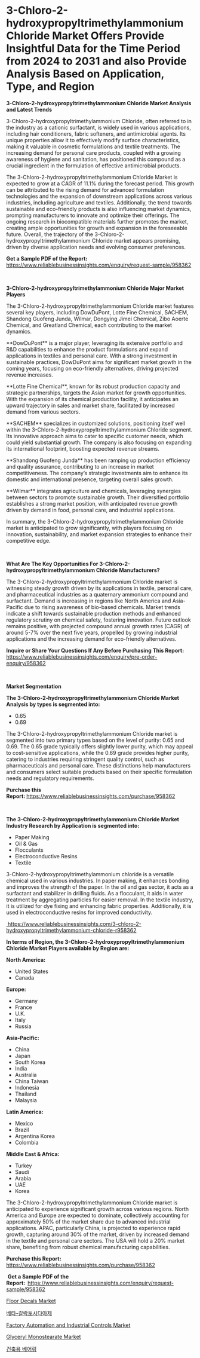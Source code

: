 <p><h1>3-Chloro-2-hydroxypropyltrimethylammonium Chloride Market Offers Provide Insightful Data for the Time Period from 2024 to 2031 and also Provide Analysis Based on Application, Type, and Region</h1></p><p><strong>3-Chloro-2-hydroxypropyltrimethylammonium Chloride Market Analysis and Latest Trends</strong></p>
<p><p>3-Chloro-2-hydroxypropyltrimethylammonium Chloride, often referred to in the industry as a cationic surfactant, is widely used in various applications, including hair conditioners, fabric softeners, and antimicrobial agents. Its unique properties allow it to effectively modify surface characteristics, making it valuable in cosmetic formulations and textile treatments. The increasing demand for personal care products, coupled with a growing awareness of hygiene and sanitation, has positioned this compound as a crucial ingredient in the formulation of effective antimicrobial products.</p><p>The 3-Chloro-2-hydroxypropyltrimethylammonium Chloride Market is expected to grow at a CAGR of 11.1% during the forecast period. This growth can be attributed to the rising demand for advanced formulation technologies and the expansion of downstream applications across various industries, including agriculture and textiles. Additionally, the trend towards sustainable and eco-friendly products is also influencing market dynamics, prompting manufacturers to innovate and optimize their offerings. The ongoing research in biocompatible materials further promotes the market, creating ample opportunities for growth and expansion in the foreseeable future. Overall, the trajectory of the 3-Chloro-2-hydroxypropyltrimethylammonium Chloride market appears promising, driven by diverse application needs and evolving consumer preferences.</p></p>
<p><strong>Get a Sample PDF of the Report:&nbsp;</strong> <a href="https://www.reliablebusinessinsights.com/enquiry/request-sample/958362">https://www.reliablebusinessinsights.com/enquiry/request-sample/958362</a></p>
<p>&nbsp;</p>
<p><strong>3-Chloro-2-hydroxypropyltrimethylammonium Chloride Major Market Players</strong></p>
<p><p>The 3-Chloro-2-hydroxypropyltrimethylammonium Chloride market features several key players, including DowDuPont, Lotte Fine Chemical, SACHEM, Shandong Guofeng Junda, Wilmar, Dongying Jimei Chemical, Zibo Aoerte Chemical, and Greatland Chemical, each contributing to the market dynamics.</p><p>**DowDuPont** is a major player, leveraging its extensive portfolio and R&D capabilities to enhance the product formulations and expand applications in textiles and personal care. With a strong investment in sustainable practices, DowDuPont aims for significant market growth in the coming years, focusing on eco-friendly alternatives, driving projected revenue increases.</p><p>**Lotte Fine Chemical**, known for its robust production capacity and strategic partnerships, targets the Asian market for growth opportunities. With the expansion of its chemical production facility, it anticipates an upward trajectory in sales and market share, facilitated by increased demand from various sectors.</p><p>**SACHEM** specializes in customized solutions, positioning itself well within the 3-Chloro-2-hydroxypropyltrimethylammonium Chloride segment. Its innovative approach aims to cater to specific customer needs, which could yield substantial growth. The company is also focusing on expanding its international footprint, boosting expected revenue streams.</p><p>**Shandong Guofeng Junda** has been ramping up production efficiency and quality assurance, contributing to an increase in market competitiveness. The company’s strategic investments aim to enhance its domestic and international presence, targeting overall sales growth.</p><p>**Wilmar** integrates agriculture and chemicals, leveraging synergies between sectors to promote sustainable growth. Their diversified portfolio establishes a strong market position, with anticipated revenue growth driven by demand in food, personal care, and industrial applications.</p><p>In summary, the 3-Chloro-2-hydroxypropyltrimethylammonium Chloride market is anticipated to grow significantly, with players focusing on innovation, sustainability, and market expansion strategies to enhance their competitive edge.</p></p>
<p>&nbsp;</p>
<p><strong>What Are The Key Opportunities For 3-Chloro-2-hydroxypropyltrimethylammonium Chloride Manufacturers?</strong></p>
<p><p>The 3-Chloro-2-hydroxypropyltrimethylammonium Chloride market is witnessing steady growth driven by its applications in textile, personal care, and pharmaceutical industries as a quaternary ammonium compound and surfactant. Demand is increasing in regions like North America and Asia-Pacific due to rising awareness of bio-based chemicals. Market trends indicate a shift towards sustainable production methods and enhanced regulatory scrutiny on chemical safety, fostering innovation. Future outlook remains positive, with projected compound annual growth rates (CAGR) of around 5-7% over the next five years, propelled by growing industrial applications and the increasing demand for eco-friendly alternatives.</p></p>
<p><strong>Inquire or Share Your Questions If Any Before Purchasing This Report:</strong> <a href="https://www.reliablebusinessinsights.com/enquiry/pre-order-enquiry/958362">https://www.reliablebusinessinsights.com/enquiry/pre-order-enquiry/958362</a></p>
<p>&nbsp;</p>
<p><strong>Market Segmentation</strong></p>
<p><strong>The 3-Chloro-2-hydroxypropyltrimethylammonium Chloride Market Analysis by types is segmented into:</strong></p>
<p><ul><li>0.65</li><li>0.69</li></ul></p>
<p><p>The 3-Chloro-2-hydroxypropyltrimethylammonium Chloride market is segmented into two primary types based on the level of purity: 0.65 and 0.69. The 0.65 grade typically offers slightly lower purity, which may appeal to cost-sensitive applications, while the 0.69 grade provides higher purity, catering to industries requiring stringent quality control, such as pharmaceuticals and personal care. These distinctions help manufacturers and consumers select suitable products based on their specific formulation needs and regulatory requirements.</p></p>
<p><strong>Purchase this Report:&nbsp;</strong><a href="https://www.reliablebusinessinsights.com/purchase/958362">https://www.reliablebusinessinsights.com/purchase/958362</a></p>
<p>&nbsp;</p>
<p><strong>The 3-Chloro-2-hydroxypropyltrimethylammonium Chloride Market Industry Research by Application is segmented into:</strong></p>
<p><ul><li>Paper Making</li><li>Oil & Gas</li><li>Flocculants</li><li>Electroconductive Resins</li><li>Textile</li></ul></p>
<p><p>3-Chloro-2-hydroxypropyltrimethylammonium chloride is a versatile chemical used in various industries. In paper making, it enhances bonding and improves the strength of the paper. In the oil and gas sector, it acts as a surfactant and stabilizer in drilling fluids. As a flocculant, it aids in water treatment by aggregating particles for easier removal. In the textile industry, it is utilized for dye fixing and enhancing fabric properties. Additionally, it is used in electroconductive resins for improved conductivity.</p></p>
<p><a href="https://www.reliablebusinessinsights.com/3-chloro-2-hydroxypropyltrimethylammonium-chloride-r958362">&nbsp;https://www.reliablebusinessinsights.com/3-chloro-2-hydroxypropyltrimethylammonium-chloride-r958362</a></p>
<p><strong>In terms of Region, the 3-Chloro-2-hydroxypropyltrimethylammonium Chloride Market Players available by Region are:</strong></p>
<p>
    <p> <strong> North America: </strong>
        <ul>
            <li>United States</li>
            <li>Canada</li>
        </ul>
        </p> 
    <p> <strong> Europe: </strong>
        <ul>
            <li>Germany</li>
            <li>France</li>
            <li>U.K.</li>
            <li>Italy</li>
            <li>Russia</li>
        </ul>
        </p> 
    <p> <strong> Asia-Pacific: </strong>
        <ul>
            <li>China</li>
            <li>Japan</li>
            <li>South Korea</li>
            <li>India</li>
            <li>Australia</li>
            <li>China Taiwan</li>
            <li>Indonesia</li>
            <li>Thailand</li>
            <li>Malaysia</li>
        </ul>
        </p> 
    <p> <strong> Latin America: </strong>
        <ul>
            <li>Mexico</li>
            <li>Brazil</li>
            <li>Argentina Korea</li>
            <li>Colombia</li>
        </ul>
        </p> 
    <p> <strong> Middle East & Africa: </strong>
        <ul>
            <li>Turkey</li>
            <li>Saudi</li>
            <li>Arabia</li>
            <li>UAE</li>
            <li>Korea</li>
        </ul>
    </p>
    </p>
<p><p>The 3-Chloro-2-hydroxypropyltrimethylammonium Chloride market is anticipated to experience significant growth across various regions. North America and Europe are expected to dominate, collectively accounting for approximately 50% of the market share due to advanced industrial applications. APAC, particularly China, is projected to experience rapid growth, capturing around 30% of the market, driven by increased demand in the textile and personal care sectors. The USA will hold a 20% market share, benefiting from robust chemical manufacturing capabilities.</p></p>
<p><strong>Purchase this Report: </strong><a href="https://www.reliablebusinessinsights.com/purchase/958362">https://www.reliablebusinessinsights.com/purchase/958362</a></p>
<p>&nbsp;<strong>Get a Sample PDF of the Report:&nbsp;&nbsp;</strong><a href="https://www.reliablebusinessinsights.com/enquiry/request-sample/958362">https://www.reliablebusinessinsights.com/enquiry/request-sample/958362</a></p>
<p><strong></strong></p>
<p><p><a href="https://medium.com/@danielwardb654202/the-global-floor-decals-market-is-expected-to-witness-a-compound-annual-growth-rate-cagr-of-14-5-30e793db7148?postPublishedType=initial">Floor Decals Market</a></p><p><a href="https://medium.com/@vlcostes/beta-galactosidase-market-%EC%9D%98-%EA%B8%80%EB%A1%9C%EB%B2%8C-%EC%8B%9C%EC%9E%A5-%EA%B0%9C%EC%9A%94%EB%8A%94-%EC%A0%84-%EC%84%B8%EA%B3%84-%EB%B0%8F-%EC%A3%BC%EC%9A%94-%EC%8B%9C%EC%9E%A5%EC%9D%98-%EC%82%B0%EC%97%85%EC%97%90-%EC%98%81%ED%96%A5%EC%9D%84-%EB%AF%B8%EC%B9%98%EB%8A%94-%EC%A3%BC%EC%9A%94-%ED%8A%B8%EB%A0%8C%EB%93%9C%EC%97%90-%EB%8C%80%ED%95%9C-%EB%8F%85%ED%8A%B9%ED%95%9C-%EA%B4%80%EC%A0%90%EC%9D%84-%EC%A0%9C%EA%B3%B5%ED%95%A9%EB%8B%88%EB%8B%A4-d04dac5151fe">베타-갈락토시다아제</a></p><p><a href="https://github.com/lambertr3e8v/Market-Research-Report-List-1/blob/main/factory-automation-and-industrial-controls-market.md">Factory Automation and Industrial Controls Market</a></p><p><a href="https://issuu.com/reportprime-2/docs/glyceryl-monostearate-market-size-2_52e0b9c9777dfe">Glyceryl Monostearate Market</a></p><p><a href="https://medium.com/@kelvinfeenrey98677/%EA%B1%B4%EC%84%A4-%EC%8B%9C%EC%9E%A5-%EB%82%B4-%EB%B0%A9%ED%96%A5-%ED%83%90%EC%83%89-2024%EB%85%84%EB%B6%80%ED%84%B0-2031%EB%85%84%EA%B9%8C%EC%A7%80%EC%9D%98-%EC%A0%84%EB%AC%B8%EA%B0%80-%EB%B6%84%EC%84%9D-%EB%B0%8F-%EC%8B%9C%EC%9E%A5-%EC%A0%84%EB%A7%9D-c85b3febdf29">건축용 베어링</a></p></p>